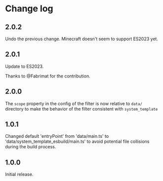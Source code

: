 # Change log
## 2.0.2
Undo the previous change. Minecraft doesn't seem to support ES2023 yet.

## 2.0.1
Update to ES2023.

Thanks to @Fabrimat for the contribution.

## 2.0.0
The `scope` property in the config of the filter is now relative to `data/` directory to make the behavior of the filter consistent with `system_template`

## 1.0.1
Changed default 'entryPoint' from 'data/main.ts' to 'data/system_template_esbuild/main.ts' to avoid potential file collisions during the build process.

## 1.0.0
Initial release.
